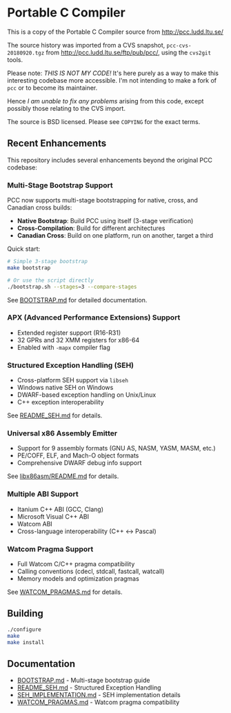 Portable C Compiler
===================

This is a copy of the Portable C Compiler source from http://pcc.ludd.ltu.se/

The source history was imported from a CVS snapshot, `pcc-cvs-20180920.tgz` from http://pcc.ludd.ltu.se/ftp/pub/pcc/,
using the `cvs2git` tools.

Please note: *THIS IS NOT MY CODE!* It's here purely as a way to make this interesting codebase
more accessible. I'm not intending to make a fork of `pcc` or to become its maintainer.

Hence *I am unable to fix any problems* arising from this code, except possibly those relating
to the CVS import.

The source is BSD licensed. Please see `COPYING` for the exact terms.

## Recent Enhancements

This repository includes several enhancements beyond the original PCC codebase:

### Multi-Stage Bootstrap Support

PCC now supports multi-stage bootstrapping for native, cross, and Canadian cross builds:

- **Native Bootstrap**: Build PCC using itself (3-stage verification)
- **Cross-Compilation**: Build for different architectures
- **Canadian Cross**: Build on one platform, run on another, target a third

Quick start:
```bash
# Simple 3-stage bootstrap
make bootstrap

# Or use the script directly
./bootstrap.sh --stages=3 --compare-stages
```

See [BOOTSTRAP.md](BOOTSTRAP.md) for detailed documentation.

### APX (Advanced Performance Extensions) Support

- Extended register support (R16-R31)
- 32 GPRs and 32 XMM registers for x86-64
- Enabled with `-mapx` compiler flag

### Structured Exception Handling (SEH)

- Cross-platform SEH support via `libseh`
- Windows native SEH on Windows
- DWARF-based exception handling on Unix/Linux
- C++ exception interoperability

See [README_SEH.md](README_SEH.md) for details.

### Universal x86 Assembly Emitter

- Support for 9 assembly formats (GNU AS, NASM, YASM, MASM, etc.)
- PE/COFF, ELF, and Mach-O object formats
- Comprehensive DWARF debug info support

See [libx86asm/README.md](libx86asm/README.md) for details.

### Multiple ABI Support

- Itanium C++ ABI (GCC, Clang)
- Microsoft Visual C++ ABI
- Watcom ABI
- Cross-language interoperability (C++ ↔ Pascal)

### Watcom Pragma Support

- Full Watcom C/C++ pragma compatibility
- Calling conventions (cdecl, stdcall, fastcall, watcall)
- Memory models and optimization pragmas

See [WATCOM_PRAGMAS.md](WATCOM_PRAGMAS.md) for details.

## Building

```bash
./configure
make
make install
```

## Documentation

- [BOOTSTRAP.md](BOOTSTRAP.md) - Multi-stage bootstrap guide
- [README_SEH.md](README_SEH.md) - Structured Exception Handling
- [SEH_IMPLEMENTATION.md](SEH_IMPLEMENTATION.md) - SEH implementation details
- [WATCOM_PRAGMAS.md](WATCOM_PRAGMAS.md) - Watcom pragma compatibility


